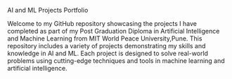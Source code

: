 AI and ML Projects Portfolio

Welcome to my GitHub repository showcasing the projects I have completed as part of my Post Graduation Diploma in Artificial Intelligence and Machine Learning from MIT World Peace University,Pune.
This repository includes a variety of projects demonstrating my skills and knowledge in AI and ML. 
Each project is designed to solve real-world problems using cutting-edge techniques and tools in machine learning and artificial intelligence.
